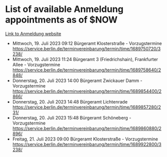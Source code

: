 # List of available Anmeldung appointments as of $NOW
[Link to Anmeldung website](https://service.berlin.de/terminvereinbarung/termin/tag.php?termin=1&anliegen[]=120686&dienstleisterlist=122210,122217,327316,122219,327312,122227,327314,122231,327346,122243,327348,122254,122252,329742,122260,329745,122262,329748,122271,327278,122273,327274,122277,327276,330436,122280,327294,122282,327290,122284,327292,122291,327270,122285,327266,122286,327264,122296,327268,150230,329760,122297,327286,122294,327284,122312,329763,122314,329775,122304,327330,122311,327334,122309,327332,317869,122281,327352,122279,329772,122283,122276,327324,122274,327326,122267,329766,122246,327318,122251,327320,122257,327322,122208,327298,122226,327300&herkunft=http%3A%2F%2Fservice.berlin.de%2Fdienstleistung%2F120686%2F)
- Mittwoch, 19. Juli 2023 09:12 Bürgeramt Klosterstraße - Vorzugstermine https://service.berlin.de/terminvereinbarung/termin/time/1689750720/3238/
- Mittwoch, 19. Juli 2023 11:24 Bürgeramt 3 (Friedrichshain), Frankfurter Allee - Vorzugstermine https://service.berlin.de/terminvereinbarung/termin/time/1689758640/2848/
- Donnerstag, 20. Juli 2023 14:00 Bürgeramt Zwickauer Damm - Vorzugstermine https://service.berlin.de/terminvereinbarung/termin/time/1689854400/2866/
- Donnerstag, 20. Juli 2023 14:48 Bürgeramt Lichtenrade https://service.berlin.de/terminvereinbarung/termin/time/1689857280/231/
- Donnerstag, 20. Juli 2023 15:48 Bürgeramt Schöneberg - Vorzugstermine https://service.berlin.de/terminvereinbarung/termin/time/1689860880/2896/
- Freitag, 21. Juli 2023 09:00 Bürgeramt Klosterstraße - Vorzugstermine https://service.berlin.de/terminvereinbarung/termin/time/1689922800/3238/
